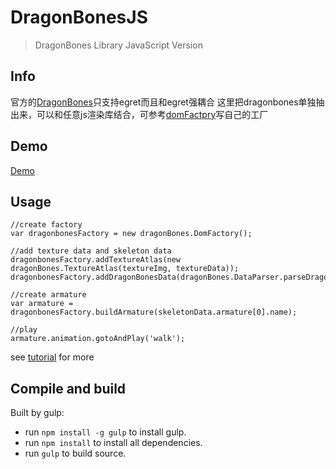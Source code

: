 # DragonBonesJS
> DragonBones Library JavaScript Version

## Info
官方的[DragonBones](https://github.com/egret-labs/egret-core/tree/master/src/extension/dragonbones)只支持egret而且和egret强耦合
这里把dragonbones单独抽出来，可以和任意js渲染库结合，可参考[domFactpry](./src/factory/domFactory.js)写自己的工厂

## Demo

[Demo](http://06wj.github.io/DragonBonesJS/demo/?dragon)


## Usage

```
//create factory
var dragonbonesFactory = new dragonBones.DomFactory();

//add texture data and skeleton data
dragonbonesFactory.addTextureAtlas(new dragonBones.TextureAtlas(textureImg, textureData));
dragonbonesFactory.addDragonBonesData(dragonBones.DataParser.parseDragonBonesData(skeletonData));

//create armature
var armature = dragonbonesFactory.buildArmature(skeletonData.armature[0].name);

//play
armature.animation.gotoAndPlay('walk');
```

see [tutorial](http://edn.egret.com/cn/docs/page/392) for more

## Compile and build

Built by gulp:

* run `npm install -g gulp` to install gulp.
* run `npm install` to install all dependencies.
* run `gulp` to build source.